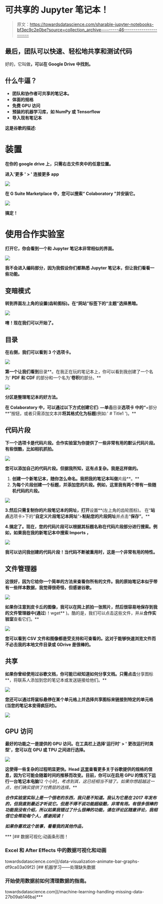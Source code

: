# 可共享的 Jupyter 笔记本！

> 原文：<https://towardsdatascience.com/sharable-jupyter-notebooks-bf3ec9c2e0be?source=collection_archive---------46----------------------->

## 最后，团队可以快速、轻松地共享和测试代码

好的，它叫做[](https://colab.research.google.com/notebooks/intro.ipynb?utm_source=scs-index)**，可以在 Google Drive 中找到。**

## **什么牛逼？**

*   **团队和协作者可共享的笔记本。**
*   **体面的规格**
*   **免费 GPU 访问**
*   **预装的机器学习库，如 NumPy 或 Tensorflow**
*   **导入现有笔记本**

**这是谷歌的描述:**

# **装置**

**在你的 google drive 上，只需右击文件夹中的任意位置。**

**进入'**更多** ' > ' **连接更多 app****

**![](img/52704bc592c233bf5c71f82fd8cef306.png)**

**在 G Suite Marketplace 中，您可以搜索“ **Colaboratory** ”并安装它。**

**![](img/f0823afbd07f1b23b6cf63302f22d958.png)**

****搞定**！**

# **使用合作实验室**

**打开它，你会看到一个和 Jupyter 笔记本非常相似的界面。**

**![](img/7b06ad42f732f8cd097a4249c95417b2.png)**

**我不会进入编码部分，因为我假设你们都熟悉 Jupyter 笔记本，但让我们看看一些功能。**

## **变暗模式**

**转到界面左上角的设置(齿轮图标)。在“网站”标签下的“主题”选择黑暗。**

**![](img/b84464369596a0c566906c03eda0396e.png)**

**唷！现在我们可以开始了。**

## **目录**

**在右侧，我们可以看到 3 个选项卡。**

**![](img/29aaafea06e3f4f4b3d4257d434444b9.png)**

**第一个让我们看到**目录**。在我正在玩的笔记本上，你可以看到我创建了一个名为' **PDF 和 CDF** 的部分和一个名为'**卷积**的部分。**

**![](img/490465f0bf27417a8c03250bfadefd3c.png)**

**分区是整理笔记本的好方法。**

**在 Colaboratory 中，可以通过以下方式创建它们:
—单击**目录**选项卡
中的“**+部分**”按钮，或者只需添加文本并**将其格式化为标题**(例如:' # Title1 ')。**

## **代码片段**

**下一个选项卡是代码片段。合作实验室为你提供了一些非常有用的默认代码片段。有些很酷，比如相机抓拍。**

**![](img/b954b7f5d3f59a058078a4dec300dcc2.png)**

**您可以添加自己的代码片段。但据我所知，这有点复杂。我是这样做的。**

1.  **创建一个新笔记本，随你怎么命名。我把我的笔记本叫做**片段**。**
2.  **为每个片段创建一个标题，并添加您的片段。例如，这里我有两个带有一些随机代码的片段。**

**![](img/e46fe0329298ee5109b2086204d30d2d.png)**

**3.然后只需复制你的片段笔记本的网址，打开**设置**(左上角的齿轮图标)。
在“**站点**选项卡>下的“**自定义片段笔记本网址**”>**粘贴您的片段网址**并点击“**保存”**。**

**4.搞定了。现在，您的代码片段可以根据其标题名称在代码片段部分进行搜索。例如，如果我在我的新笔记本中搜索 **Imports** ，**

**![](img/2b737d067283df6683deafb7cdf70a1a.png)**

**我可以访问我创建的代码片段！当代码不断被重用时，这是一个非常有用的特性。**

## **文件管理器**

**这很好，因为它给你一个简单的方法来查看你所有的文件。我的原始笔记本似乎带有一些样本数据，我觉得很奇怪，但感谢谷歌。**

**![](img/b1b97d0bbbb75b5fe944fc7eaccc94ae.png)**

**如果你注意到皮卡丘的图像，我可以在网上抓拍一张照片，然后很容易地保存到我的文件管理器中(通过**)！wget** )。酷的是，我们可以点击这些文件，并从**合作实验室**查看它们。**

**![](img/dbd32d399385d98fb1122d2f2be1b3d3.png)**

**您可以看到 CSV 文件和图像都是受支持和可查看的。这对于能够快速浏览文件而不必去我的本地文件目录或 GDrive 是很棒的。**

## **共享**

**如果你曾经使用过谷歌文档，你可能已经知道如何分享文档。只需点击**分享图标**，将联系人添加到您的笔记本或发送链接给他们。**

**![](img/75af237da6f696284fdb8e8d925c642c.png)**

**您还可以通过将鼠标悬停在某个单元格上并选择共享图标来链接到特定的单元格(当您的笔记本变得疯狂时)。**

**![](img/b51dd33c3a1131858e364b61e6c3d231.png)**

## **GPU 访问**

**最好的功能之一是提供的 GPU 访问。在工具栏上选择'**运行时'** > ' **更改运行时类型'**，您可以在 **GPU** 或 **TPU** 之间进行选择。**

**![](img/df8554fb7803919e8c12f75b0886c353.png)**

**这使得一些复杂的过程明显更快。Head [这里](https://research.google.com/colaboratory/faq.html#gpu-availability)查看更多关于谷歌提供的规格的信息，因为它可能会随着时间的推移而改变。目前，你可以在启用 GPU 的情况下运行一台笔记本电脑**12 个小时，**考虑到其*，这已经相当不错了。如果你想超越这一点，他们确实提供了付费层的选择。***

***合作实验室实际上是一个很老的东西，我只是不知道。我认为它是在 2017 年发布的，但我直到最近才听说它。但是不得不说功能超级酷，非常有用。有很多很棒的功能我没有介绍，所以如果我错过了什么很棒的功能，请在评论区随意评论，我相信它会帮助每个人，感谢阅读！***

***如果你喜欢这个故事，看看我的其他作品，***

***[](/data-visualization-animate-bar-graphs-df9ca03a09f2) [## 数据可视化:动画条形图！

### Excel 和 After Effects 中的数据可视化和动画

towardsdatascience.com](/data-visualization-animate-bar-graphs-df9ca03a09f2) [](/machine-learning-handling-missing-data-27b09ab146ba) [## 机器学习——处理缺失数据

### 开始使用数据前如何清理数据的指南。

towardsdatascience.com](/machine-learning-handling-missing-data-27b09ab146ba)***